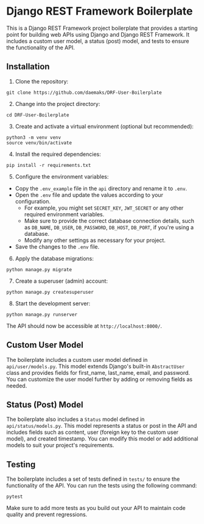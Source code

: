 # Django REST Framework Boilerplate

This is a Django REST Framework project boilerplate that provides a starting point for building web APIs using Django and Django REST Framework. It includes a custom user model, a status (post) model, and tests to ensure the functionality of the API.

## Installation

1. Clone the repository:
```
git clone https://github.com/daemaks/DRF-User-Boilerplate
```
2. Change into the project directory:
```
cd DRF-User-Boilerplate
```
3. Create and activate a virtual environment (optional but recommended):
```
python3 -m venv venv
source venv/bin/activate
```
4. Install the required dependencies:
```
pip install -r requirements.txt
```

5. Configure the environment variables:

- Copy the `.env_example` file in the `api` directory and rename it to `.env`.
- Open the `.env` file and update the values according to your configuration.
  - For example, you might set `SECRET_KEY`, `JWT_SECRET` or any other required environment variables.
  - Make sure to provide the correct database connection details, such as `DB_NAME`, `DB_USER`, `DB_PASSWORD`, `DB_HOST`, `DB_PORT`, if you're using a database.
  - Modify any other settings as necessary for your project.
- Save the changes to the `.env` file.

6. Apply the database migrations:
```
python manage.py migrate
```
7. Create a superuser (admin) account:
```
python manage.py createsuperuser
```
8. Start the development server:
```
python manage.py runserver
```
The API should now be accessible at `http://localhost:8000/`.

## Custom User Model

The boilerplate includes a custom user model defined in `api/user/models.py`. This model extends Django's built-in `AbstractUser` class and provides fields for first_name, last_name, email, and password. You can customize the user model further by adding or removing fields as needed.

## Status (Post) Model

The boilerplate also includes a `Status` model defined in `api/status/models.py`. This model represents a status or post in the API and includes fields such as content, user (foreign key to the custom user model), and created timestamp. You can modify this model or add additional models to suit your project's requirements.

## Testing

The boilerplate includes a set of tests defined in `tests/` to ensure the functionality of the API. You can run the tests using the following command:
```
pytest
```
Make sure to add more tests as you build out your API to maintain code quality and prevent regressions.